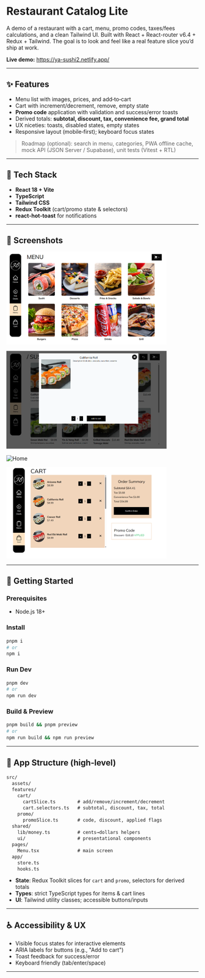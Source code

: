 # Restaurant Catalog Lite

A demo of a restaurant with a cart, menu, promo codes, taxes/fees calculations, and a clean Tailwind UI. Built with React + React-router v6.4 + Redux + Tailwind. The goal is to look and feel like a real feature slice you’d ship at work.

**Live demo:** https://ya-sushi2.netlify.app/

---

## ✨ Features

- Menu list with images, prices, and add‑to‑cart
- Cart with increment/decrement, remove, empty state
- **Promo code** application with validation and success/error toasts
- Derived totals: **subtotal, discount, tax, convenience fee, grand total**
- UX niceties: toasts, disabled states, empty states
- Responsive layout (mobile‑first); keyboard focus states

> Roadmap (optional): search in menu, categories, PWA offline cache, mock API (JSON Server / Supabase), unit tests (Vitest + RTL)

---

## 🧱 Tech Stack

- **React 18 + Vite**
- **TypeScript**
- **Tailwind CSS**
- **Redux Toolkit** (cart/promo state & selectors)
- **react-hot-toast** for notifications

---

## 📸 Screenshots

<p>
  <img src="./public/screens/image1.png" alt="Home" width="420">
</p>
<p>
  <img src="./public/screens/image2.png" alt="Home" width="420">
</p>
<p>
  <img src="../public/screens/image3.png" alt="Home" width="420">
</p>
<p>
  <img src="./public/screens/image.png" alt="Home" width="420">
</p>

---

## 🚀 Getting Started

### Prerequisites

- Node.js 18+

### Install

```bash
pnpm i
# or
npm i
```

### Run Dev

```bash
pnpm dev
# or
npm run dev
```

### Build & Preview

```bash
pnpm build && pnpm preview
# or
npm run build && npm run preview
```

---

## 🧮 App Structure (high‑level)

```
src/
  assets/
  features/
    cart/
      cartSlice.ts        # add/remove/increment/decrement
      cart.selectors.ts   # subtotal, discount, tax, total
    promo/
      promoSlice.ts       # code, discount, applied flags
  shared/
    lib/money.ts          # cents→dollars helpers
    ui/                   # presentational components
  pages/
    Menu.tsx              # main screen
  app/
    store.ts
    hooks.ts
```

- **State**: Redux Toolkit slices for `cart` and `promo`, selectors for derived totals
- **Types**: strict TypeScript types for items & cart lines
- **UI**: Tailwind utility classes; accessible buttons/inputs

---

## ♿ Accessibility & UX

- Visible focus states for interactive elements
- ARIA labels for buttons (e.g., "Add to cart")
- Toast feedback for success/error
- Keyboard friendly (tab/enter/space)

---
